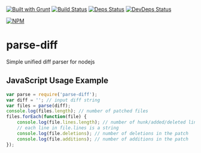 [![Built with Grunt](https://cdn.gruntjs.com/builtwith.png)](http://gruntjs.com/)
[![Build Status](https://drone.io/github.com/sergeyt/parse-diff/status.png)](https://drone.io/github.com/sergeyt/parse-diff/latest)
[![Deps Status](https://david-dm.org/sergeyt/parse-diff.png)](https://david-dm.org/sergeyt/parse-diff)
[![DevDeps Status](https://david-dm.org/sergeyt/parse-diff/dev-status.png)](https://david-dm.org/sergeyt/parse-diff#info=devDependencies)

[![NPM](https://nodei.co/npm/parse-diff.png?downloads=true&stars=true)](https://nodei.co/npm/parse-diff/)

# parse-diff

Simple unified diff parser for nodejs

## JavaScript Usage Example

```javascript
var parse = require('parse-diff');
var diff = ''; // input diff string
var files = parse(diff);
console.log(files.length); // number of patched files
files.forEach(function(file) {
	console.log(file.lines.length); // number of hunk/added/deleted lines
	// each line in file.lines is a string
	console.log(file.deletions); // number of deletions in the patch
	console.log(file.additions); // number of additions in the patch
});
```
